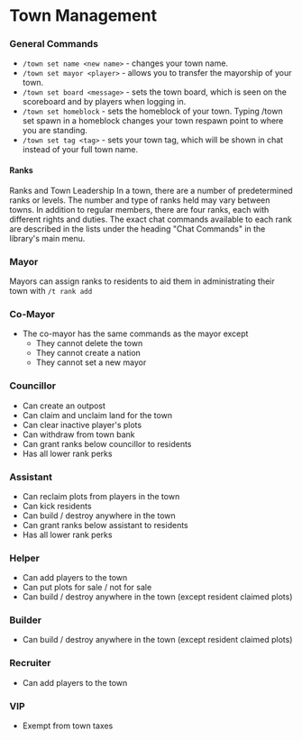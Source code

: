 # Town Management

### General Commands

* `/town set name <new name>` - changes your town name.
* `/town set mayor <player>` - allows you to transfer the mayorship of your town.
* `/town set board <message>` - sets the town board, which is seen on the scoreboard and by players when logging in.
* `/town set homeblock` - sets the homeblock of your town. Typing /town set spawn in a homeblock changes your town respawn point to where you are standing.
* `/town set tag <tag>` - sets your town tag, which will be shown in chat instead of your full town name.

#### Ranks

Ranks and Town Leadership In a town, there are a number of predetermined ranks or levels. The number and type of ranks held may vary between towns. In addition to regular members, there are four ranks, each with different rights and duties. The exact chat commands available to each rank are described in the lists under the heading "Chat Commands" in the library's main menu.

### Mayor

Mayors can assign ranks to residents to aid them in administrating their town with `/t rank add`

### Co-Mayor

* The co-mayor has the same commands as the mayor except
  * They cannot delete the town
  * They cannot create a nation
  * They cannot set a new mayor

### Councillor

* Can create an outpost
* Can claim and unclaim land for the town
* Can clear inactive player's plots
* Can withdraw from town bank
* Can grant ranks below councillor to residents
* Has all lower rank perks

### Assistant

* Can reclaim plots from players in the town
* Can kick residents
* Can build / destroy anywhere in the town
* Can grant ranks below assistant to residents
* Has all lower rank perks

### Helper

* Can add players to the town
* Can put plots for sale / not for sale
* Can build / destroy anywhere in the town (except resident claimed plots)

### Builder

* Can build / destroy anywhere in the town (except resident claimed plots)

### Recruiter

* Can add players to the town

### VIP

* Exempt from town taxes

